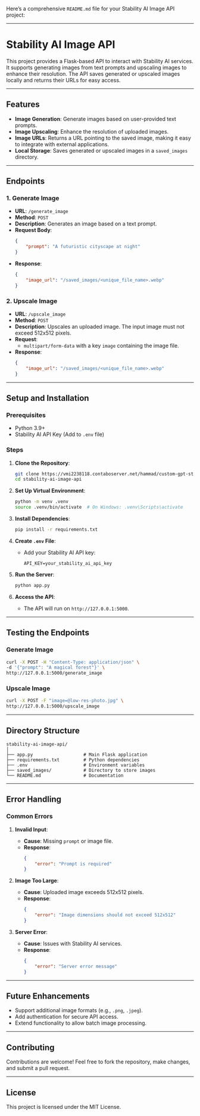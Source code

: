Here’s a comprehensive `README.md` file for your Stability AI Image API project:

---

# **Stability AI Image API**

This project provides a Flask-based API to interact with Stability AI services. It supports generating images from text prompts and upscaling images to enhance their resolution. The API saves generated or upscaled images locally and returns their URLs for easy access.

---

## **Features**
- **Image Generation**: Generate images based on user-provided text prompts.
- **Image Upscaling**: Enhance the resolution of uploaded images.
- **Image URLs**: Returns a URL pointing to the saved image, making it easy to integrate with external applications.
- **Local Storage**: Saves generated or upscaled images in a `saved_images` directory.

---

## **Endpoints**

### 1. **Generate Image**
   - **URL**: `/generate_image`
   - **Method**: `POST`
   - **Description**: Generates an image based on a text prompt.
   - **Request Body**:
     ```json
     {
         "prompt": "A futuristic cityscape at night"
     }
     ```
   - **Response**:
     ```json
     {
         "image_url": "/saved_images/<unique_file_name>.webp"
     }
     ```

### 2. **Upscale Image**
   - **URL**: `/upscale_image`
   - **Method**: `POST`
   - **Description**: Upscales an uploaded image. The input image must not exceed 512x512 pixels.
   - **Request**:
     - `multipart/form-data` with a key `image` containing the image file.
   - **Response**:
     ```json
     {
         "image_url": "/saved_images/<unique_file_name>.webp"
     }
     ```

---

## **Setup and Installation**

### Prerequisites
- Python 3.9+
- Stability AI API Key (Add to `.env` file)

### Steps

1. **Clone the Repository**:
   ```bash
   git clone https://vmi2238118.contaboserver.net/hammad/custom-gpt-stability-ai
   cd stability-ai-image-api
   ```

2. **Set Up Virtual Environment**:
   ```bash
   python -m venv .venv
   source .venv/bin/activate  # On Windows: .venv\Scripts\activate
   ```

3. **Install Dependencies**:
   ```bash
   pip install -r requirements.txt
   ```

4. **Create `.env` File**:
   - Add your Stability AI API key:
     ```
     API_KEY=your_stability_ai_api_key
     ```

5. **Run the Server**:
   ```bash
   python app.py
   ```

6. **Access the API**:
   - The API will run on `http://127.0.0.1:5000`.

---

## **Testing the Endpoints**

### Generate Image
```bash
curl -X POST -H "Content-Type: application/json" \
-d '{"prompt": "A magical forest"}' \
http://127.0.0.1:5000/generate_image
```

### Upscale Image
```bash
curl -X POST -F "image=@low-res-photo.jpg" \
http://127.0.0.1:5000/upscale_image
```

---

## **Directory Structure**
```
stability-ai-image-api/
│
├── app.py                   # Main Flask application
├── requirements.txt         # Python dependencies
├── .env                     # Environment variables
├── saved_images/            # Directory to store images
└── README.md                # Documentation
```

---

## **Error Handling**

### Common Errors
1. **Invalid Input**:
   - **Cause**: Missing `prompt` or image file.
   - **Response**:
     ```json
     {
         "error": "Prompt is required"
     }
     ```

2. **Image Too Large**:
   - **Cause**: Uploaded image exceeds 512x512 pixels.
   - **Response**:
     ```json
     {
         "error": "Image dimensions should not exceed 512x512"
     }
     ```

3. **Server Error**:
   - **Cause**: Issues with Stability AI services.
   - **Response**:
     ```json
     {
         "error": "Server error message"
     }
     ```

---

## **Future Enhancements**
- Support additional image formats (e.g., `.png`, `.jpeg`).
- Add authentication for secure API access.
- Extend functionality to allow batch image processing.

---

## **Contributing**
Contributions are welcome! Feel free to fork the repository, make changes, and submit a pull request.

---

## **License**
This project is licensed under the MIT License.
